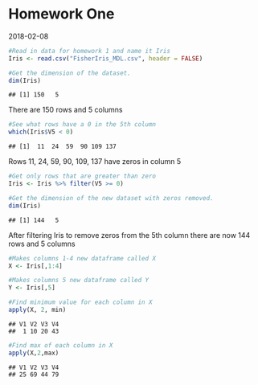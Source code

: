 Homework One
================
2018-02-08

``` r
#Read in data for homework 1 and name it Iris
Iris <- read.csv("FisherIris_MDL.csv", header = FALSE)
```

``` r
#Get the dimension of the dataset. 
dim(Iris)
```

    ## [1] 150   5

There are 150 rows and 5 columns

``` r
#See what rows have a 0 in the 5th column 
which(Iris$V5 < 0)
```

    ## [1]  11  24  59  90 109 137

Rows 11, 24, 59, 90, 109, 137 have zeros in column 5

``` r
#Get only rows that are greater than zero
Iris <- Iris %>% filter(V5 >= 0)

#Get the dimension of the new dataset with zeros removed.
dim(Iris)
```

    ## [1] 144   5

After filtering Iris to remove zeros from the 5th column there are now 144 rows and 5 columns

``` r
#Makes columns 1-4 new dataframe called X
X <- Iris[,1:4]

#Makes columns 5 new dataframe called Y
Y <- Iris[,5]
```

``` r
#Find minimum value for each column in X
apply(X, 2, min)
```

    ## V1 V2 V3 V4 
    ##  1 10 20 43

``` r
#Find max of each column in X
apply(X,2,max)
```

    ## V1 V2 V3 V4 
    ## 25 69 44 79
